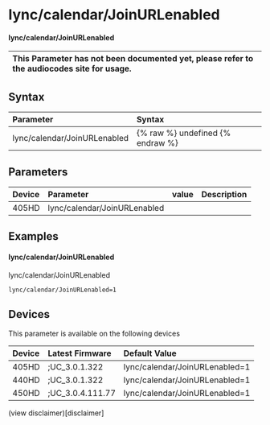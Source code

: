 ﻿---
description: lync/calendar/JoinURLenabled
search:
    keywords: ['lync','calendar','JoinURLenabled']
---

# lync/calendar/JoinURLenabled

#### lync/calendar/JoinURLenabled


| This Parameter has not been documented yet, please refer to the audiocodes site for usage.  |
| :--- |

## Syntax
| Parameter | Syntax |
| :--- | :--- |
|lync/calendar/JoinURLenabled | {% raw %} undefined {% endraw %} |

## Parameters
|Device|Parameter|value|Description|
|:---|:---|:---|:---|
| 405HD | lync/calendar/JoinURLenabled |  |  |

## Examples
#### lync/calendar/JoinURLenabled

lync/calendar/JoinURLenabled

```
lync/calendar/JoinURLenabled=1
```

## Devices
This parameter is available on the following devices

| Device | Latest Firmware | Default Value |
|:---|:---|:---|
| 405HD | ;UC_3.0.1.322 | lync/calendar/JoinURLenabled=1 
| 440HD | ;UC_3.0.1.322 | lync/calendar/JoinURLenabled=1 
| 450HD | ;UC_3.0.4.111.77 | lync/calendar/JoinURLenabled=1 

(view disclaimer)[disclaimer]
